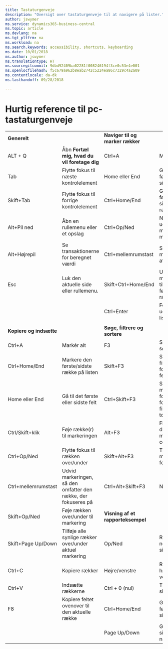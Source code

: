 ```yaml
---
title: Tastaturgenveje
description: "Oversigt over tastaturgenveje til at navigere på lister."
author: jswymer
ms.service: dynamics365-business-central
ms.topic: article
ms.devlang: na
ms.tgt_pltfrm: na
ms.workload: na
ms.search.keywords: accessibility, shortcuts, keyboarding
ms.date: 10/01/2018
ms.author: jswymer
ms.translationtype: HT
ms.sourcegitcommit: 9dbd92409ba02281f008246194f3ce0c53e4e001
ms.openlocfilehash: f5c679a962b8eab2742c5224ea86c7329c4a2a09
ms.contentlocale: da-dk
ms.lasthandoff: 09/28/2018

---
```


# <a name="pc-keyboard-shortcuts-quick-reference"></a>Hurtig reference til pc-tastaturgenveje


|||||  
|----------------|-----------|----------------|-----------|    
|**Generelt**||**Naviger til og marker rækker**||
|ALT + Q|Åbn **Fortæl mig, hvad du vil foretage dig**|Ctrl+A|Markér alt|
|Tab|Flytte fokus til næste kontrolelement|Home eller End|Gå til det første eller sidste felt|
|Skift+Tab|Flytte fokus til forrige kontrolelement|Ctrl+Home/End|Gå til den første eller sidste række|   
|Alt+Pil ned|Åbn en rullemenu eller et opslag|Ctrl+Op/Ned|Navigere uden at miste markering|
|Alt+Højrepil|Se transaktionerne for beregnet værdi|Ctrl+mellemrumstast|Skifte markering af række| 
|Esc|Luk den aktuelle side eller rullemenu.|Skift+Ctrl+Home/End|Udvide markeringen til første/sidste række| 
|||Ctrl+Enter|Fokusere uden for listen|
|||||
|**Kopiere og indsætte**||**Søge, filtrere og sortere**||
|Ctrl+A|Markér alt|F3|Skifte søgning|
|Ctrl+Home/End|Markere den første/sidste række på listen|Skift+F3|Skifte filterrude, fokusere på feltfiltre|
|Home eller End|Gå til det første eller sidste felt|Ctrl+Skift+F3|Skifte mellem filtre for totaler: fokusere på filtre for totaler|
|Ctrl/Skift+klik|Føje række(r) til markeringen |Alt+F3|Filtrere på den markerede celleværdi|
|Ctrl+Op/Ned|Flytte fokus til rækken over/under|Skift+Alt+F3|Tilføje filter i markeret felt|
|Ctrl+mellemrumstast|Udvid markeringen, så den omfatter den række, der fokuseres på|Ctrl+Alt+Skift+F3|Nulstil filtre|
|Skift+Op/Ned|Føje rækken over/under til markering|**Visning af et rapporteksempel**||
|Skift+Page Up/Down|Tilføje alle synlige rækker over/under aktuel markering|Op/Ned|Rulle op og ned på siden
|Ctrl+C|Kopiere rækker|Højre/venstre|Rulle til højre eller venstre |
|Ctrl+V|Indsætte rækkerne|Ctrl + 0 (nul)|Tilpasse side i vindue |
|F8|Kopiere feltet ovenover til den aktuelle række|Ctrl+Home/End|Gå til første/sidste side|
|||Page Up/Down|Gå til forrige side eller næste side|


